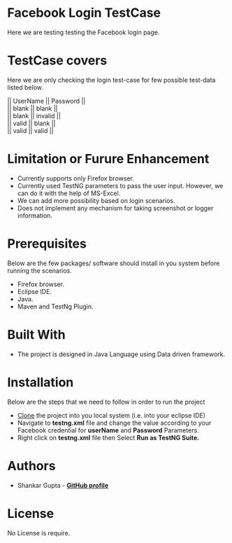 # Facebook Login TestCase
Here we are testing testing the Facebook login page.

# TestCase covers
Here we are only checking the login test-case for few possible test-data listed below.

|| UserName || Password || <br>
|| blank    || blank    || <br>
|| blank    || invalid  || <br>
|| valid    || blank    || <br>
|| valid    || valid    || <br>

# Limitation or Furure Enhancement
- Currently supports only Firefox browser.
- Currently used TestNG parameters to pass the user input. However, we can do it with the help of MS-Excel. 
- We can add more possibility based on login scenarios.
- Does not implement any mechanism for taking screenshot or logger information.
 
# Prerequisites
Below are the few packages/ software should install in you system before running the scenarios.
- Firefox browser.
- Eclipse IDE.
- Java.
- Maven and TestNg Plugin.

# Built With
- The project is designed in Java Language using Data driven framework.

# Installation
Below are the steps that we need to follow in order to run the project
 - [Clone](https://github.com/shankar5522/Assignment_LidoLearning.git) the project into you local system (i.e. into your eclipse IDE)
 - Navigate to **testng.xml** file and change the value according to your Facebook credential for **userName** and **Password** Parameters.
 - Right click on **testng.xml** file then Select **Run as TestNG Suite.**
 
# Authors
  - Shankar Gupta - **[GitHub profile](https://github.com/shankar5522)**
  
# License
No License is require.